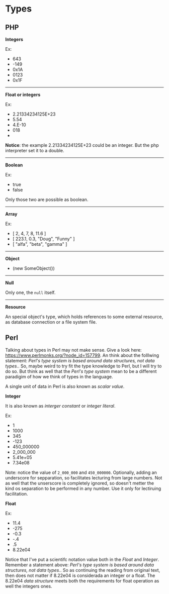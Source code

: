 # Types

## PHP

**Integers**

Ex:

* 643
* -149
* 0x1A
* 0123
* 0x1F

---

**Float or integers**

Ex:

* 2.21334234125E+23
* 5.54
* 4.E-10
* 018
* 

**Notice**: the example 2.21334234125E+23 could be an integer. But the php interpreter set it to a double.

---

**Boolean**

Ex:

* true
* false

Only those two are possible as boolean.

---

**Array**

Ex:

* [ 2, 4, 7, 8, 11.6 ]
* [ 223.1, 0.3, "Doug", "Funny" ]
* [ "alfa", "beta", "gamma" ]

---

**Object**

* (new SomeObject())

---

**Null**

Only one, the `null` itself.

---

**Resource**

An special object's type, which holds references to some external resource, as database connection or a file system file.

## Perl

Talking about types in Perl may not make sense. Give a look here: https://www.perlmonks.org/?node_id=157799. An think about the folllwing statement: *Perl's type system is based around data structures, not data types.*. So, maybe weird to try fit the type knowledge to Perl, but I will try to do so. But think as well that the *Perl's type system* mean to be a different paradigim of how we think of types in the language.

A single unit of data in Perl is also known as *scalar value*.

**Integer**

It is also known as *interger constant* or *integer literal*.

Ex:

* 1
* 1000
* 345
* -123
* 450_000000
* 2_000_000
* 5.41e+05
* 7.34e08

Note: notice the value of `2_000_000` and `450_000000`. Optionally, adding an underscore for sepparation, so facilitates lecturing from large numbers. Not as well that the unserscore is completely ignored, so doesn't metter the kind os separation to be performed in any number. Use it only for lectiruing facilitation.

**Float**

Ex:

* 11.4
* -275
* -0.3
* -.4
* .5
* 8.22e04

Notice that I've put a scientifc notation value both in the *Float* and *Integer*. Remember a statement above: *Perl's type system is based around data structures, not data types.*. So as continuing the reading from original text, then does not matter if 8.22e04 is considerada an integer or a float. The 8.22e04 *data structure* meets both the requirements for float operation as well the integers ones.

